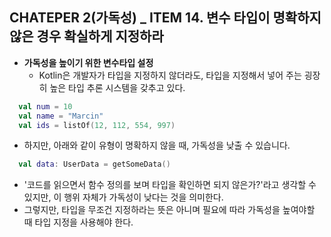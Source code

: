 ## CHATEPER 2(가독성) _ ITEM 14. 변수 타입이 명확하지 않은 경우 확실하게 지정하라

- **가독성을 높이기 위한 변수타입 설정** 
  - Kotlin은 개발자가 타입을 지정하지 않더라도, 타입을 지정해서 넣어 주는 굉장히 높은 타입 추론 시스템을 갖추고 있다.
```Kotlin
  val num = 10
  val name = "Marcin"
  val ids = listOf(12, 112, 554, 997)
```
  - 하지만, 아래와 같이 유형이 명확하지 않을 때, 가독성을 낮출 수 있습니다.
```kotlin
  val data: UserData = getSomeData()
```
  - '코드를 읽으면서 함수 정의를 보며 타입을 확인하면 되지 않은가?'라고 생각할 수 있지만, 이 행위 자체가 가독성이 낮다는 것을 의미한다.
  - 그렇지만, 타입을 무조건 지정하라는 뜻은 아니며 필요에 따라 가독성을 높여야할 때 타입 지정을 사용해야 한다.
